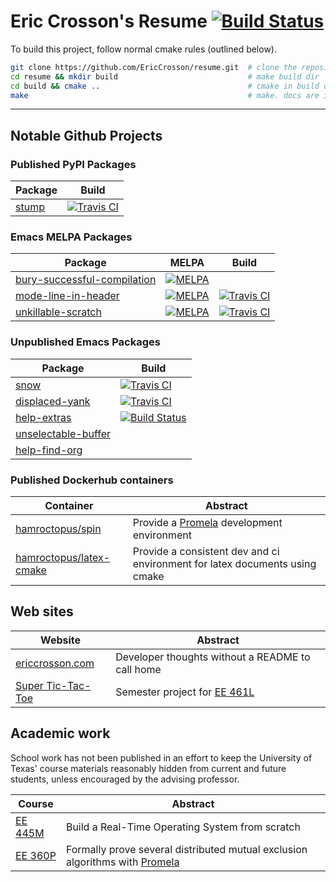 Eric Crosson's Resume [![Build Status](https://travis-ci.org/EricCrosson/resume.svg?branch=master)](https://travis-ci.org/EricCrosson/resume)
=====================

To build this project, follow normal cmake rules (outlined below).

```sh
git clone https://github.com/EricCrosson/resume.git  # clone the repository
cd resume && mkdir build                             # make build dir
cd build && cmake ..                                 # cmake in build dir
make                                                 # make. docs are in doc-bin 
```

---

Notable Github Projects
-----------------------

### Published PyPI Packages
Package|Build
---|---
[stump](https://github.com/EricCrosson/stump) | [![Travis CI](https://travis-ci.org/EricCrosson/stump.svg?branch=master)](https://travis-ci.org/EricCrosson/stump)

### Emacs MELPA Packages
Package|MELPA|Build|
---|---|---
[bury-successful-compilation](https://github.com/EricCrosson/bury-successful-compilation)| [![MELPA](http://melpa.org/packages/bury-successful-compilation-badge.svg)](http://melpa.org/#/bury-successful-compilation)|
[mode-line-in-header](https://github.com/EricCrosson/mode-line-in-header) | [![MELPA](http://melpa.org/packages/mode-line-in-header-badge.svg)](http://melpa.org/#/mode-line-in-header)|[![Travis CI](https://travis-ci.org/EricCrosson/mode-line-in-header.svg)](https://travis-ci.org/EricCrosson/mode-line-in-header)
[unkillable-scratch](https://github.com/EricCrosson/unkillable-scratch) |[![MELPA](http://melpa.org/packages/unkillable-scratch-badge.svg)](http://melpa.org/#/unkillable-scratch)|[![Travis CI](https://travis-ci.org/EricCrosson/unkillable-scratch.svg?branch=master)](https://travis-ci.org/EricCrosson/unkillable-scratch) 

### Unpublished Emacs Packages
Package|Build
---|---
[snow](https://github.com/EricCrosson/snow) |[![Travis CI](https://travis-ci.org/EricCrosson/snow.svg)](https://travis-ci.org/EricCrosson/snow)
[displaced-yank](https://github.com/EricCrosson/displaced-yank) |[![Travis CI](https://travis-ci.org/EricCrosson/displaced-yank.svg)](https://travis-ci.org/EricCrosson/displaced-yank)
[help-extras](https://github.com/EricCrosson/help-extras) |[![Build Status](https://travis-ci.org/EricCrosson/help-extras.svg)](https://travis-ci.org/EricCrosson/help-extras)
[unselectable-buffer](https://github.com/EricCrosson/unselectable-buffer)|
[help-find-org](https://github.com/EricCrosson/help-find-org)|

### Published Dockerhub containers

Container|Abstract|
---|---
[hamroctopus/spin] | Provide a [Promela] development environment
[hamroctopus/latex-cmake] | Provide a consistent dev and ci environment for latex documents using cmake

Web sites
---------

|Website|Abstract|
|-------|--------|
|[ericcrosson.com](https://github.com/EricCrosson/ericcrosson.github.io)|Developer thoughts without a README to call home|
|[Super Tic-Tac-Toe](http://sttt.r2labs.us/)|Semester project for [EE 461L]|

Academic work
-------------

School work has not been published in an effort to keep the University of Texas'
course materials reasonably hidden from current and future students, unless
encouraged by the advising professor.

|   Course  | Abstract |
|-----------|----------|
| [EE 445M] | Build a Real-Time Operating System from scratch |
| [EE 360P] | Formally prove several distributed mutual exclusion algorithms with [Promela] |


  [EE 461L]: http://www.ece.utexas.edu/undergraduate/courses/461l
  [EE 445M]: https://github.com/hershic/ee445m-labs
  [EE 360P]: https://github.com/stormosson/camelot
  [Promela]: https://en.m.wikipedia.org/wiki/Promela
  [hamroctopus/latex-cmake]: https://hub.docker.com/r/hamroctopus/latex-cmake/
  [hamroctopus/spin]: https://hub.docker.com/r/hamroctopus/spin/
